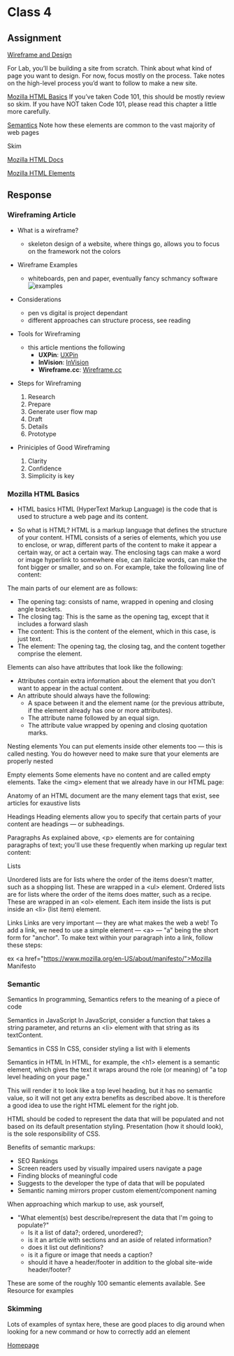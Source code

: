 # Class 4

## Assignment

[Wireframe and Design](https://careerfoundry.com/en/blog/ux-design/how-to-create-your-first-wireframe/)

For Lab, you’ll be building a site from scratch.
Think about what kind of page you want to design.
For now, focus mostly on the process. Take notes on the high-level process you’d want to follow to make a new site.

[Mozilla HTML Basics](https://developer.mozilla.org/en-US/docs/Learn/Getting_started_with_the_web/HTML_basics)
If you’ve taken Code 101, this should be mostly review so skim.
If you have NOT taken Code 101, please read this chapter a little more carefully.

[Semantics](https://developer.mozilla.org/en-US/docs/Glossary/Semantics)
Note how these elements are common to the vast majority of web pages

Skim

[Mozilla HTML Docs](https://developer.mozilla.org/en-US/docs/Web/HTML)

[Mozilla HTML Elements](https://developer.mozilla.org/en-US/docs/Web/HTML/Element)

## Response

### Wireframing Article

- What is a wireframe?
  - skeleton design of a website, where things go, allows you to focus on the framework not the colors
- Wireframe Examples
  - whiteboards, pen and paper, eventually fancy schmancy software
  ![examples](https://dpbnri2zg3lc2.cloudfront.net/en/wp-content/uploads/old-blog-uploads/versions/samuel-student-wireframe---x----972-715x---.png)
- Considerations
  - pen vs digital is project dependant
  - different approaches can structure process, see reading
- Tools for Wireframing
  - this article mentions the following
    - __UXPin__: [UXPin](https://www.uxpin.com/)
    - __InVision__: [InVision](http://www.invisionapp.com/)
    - __Wireframe.cc__: [Wireframe.cc](https://wireframe.cc/)

- Steps for Wireframing
  1. Research
  2. Prepare
  3. Generate user flow map
  4. Draft
  5. Details
  6. Prototype

- Priniciples of Good Wireframing
  1. Clarity
  2. Confidence
  3. Simplicity is key

### Mozilla HTML Basics

- HTML basics
HTML (HyperText Markup Language) is the code that is used to structure a web page and its content.

- So what is HTML?
HTML is a markup language that defines the structure of your content. HTML consists of a series of elements, which you use to enclose, or wrap, different parts of the content to make it appear a certain way, or act a certain way. The enclosing tags can make a word or image hyperlink to somewhere else, can italicize words, can make the font bigger or smaller, and so on. For example, take the following line of content:

The main parts of our element are as follows:

- The opening tag: consists of name, wrapped in opening and closing angle brackets.
- The closing tag: This is the same as the opening tag, except that it includes a forward slash
- The content: This is the content of the element, which in this case, is just text.
- The element: The opening tag, the closing tag, and the content together comprise the element.

Elements can also have attributes that look like the following:

- Attributes contain extra information about the element that you don't want to appear in the actual content.
- An attribute should always have the following:
  - A space between it and the element name (or the previous attribute, if the element already has one or more attributes).
  - The attribute name followed by an equal sign.
  - The attribute value wrapped by opening and closing quotation marks.

Nesting elements
You can put elements inside other elements too — this is called nesting. You do however need to make sure that your elements are properly nested

Empty elements
Some elements have no content and are called empty elements. Take the \<img> element that we already have in our HTML page:

Anatomy of an HTML document are the many element tags that exist, see articles for exaustive lists

Headings
Heading elements allow you to specify that certain parts of your content are headings — or subheadings.

Paragraphs
As explained above, \<p> elements are for containing paragraphs of text; you'll use these frequently when marking up regular text content:

Lists

Unordered lists are for lists where the order of the items doesn't matter, such as a shopping list. These are wrapped in a \<ul> element.
Ordered lists are for lists where the order of the items does matter, such as a recipe. These are wrapped in an \<ol> element.
Each item inside the lists is put inside an \<li> (list item) element.

Links
Links are very important — they are what makes the web a web! To add a link, we need to use a simple element — \<a> — "a" being the short form for "anchor". To make text within your paragraph into a link, follow these steps:

ex \<a href="https://www.mozilla.org/en-US/about/manifesto/">Mozilla Manifesto</a>

### Semantic

Semantics
In programming, Semantics refers to the meaning of a piece of code

Semantics in JavaScript
In JavaScript, consider a function that takes a string parameter, and returns an \<li> element with that string as its textContent.

Semantics in CSS
In CSS, consider styling a list with li elements

Semantics in HTML
In HTML, for example, the \<h1> element is a semantic element, which gives the text it wraps around the role (or meaning) of "a top level heading on your page."

This will render it to look like a top level heading, but it has no semantic value, so it will not get any extra benefits as described above. It is therefore a good idea to use the right HTML element for the right job.

HTML should be coded to represent the data that will be populated and not based on its default presentation styling. Presentation (how it should look), is the sole responsibility of CSS.

Benefits of semantic markups:

- SEO Rankings
- Screen readers used by visually impaired users navigate a page
- Finding blocks of meaningful code
- Suggests to the developer the type of data that will be populated
- Semantic naming mirrors proper custom element/component naming

When approaching which markup to use, ask yourself,

- "What element(s) best describe/represent the data that I'm going to populate?"
  - Is it a list of data?; ordered, unordered?;
  - is it an article with sections and an aside of related information?
  - does it list out definitions?
  - is it a figure or image that needs a caption?
  - should it have a header/footer in addition to the global site-wide header/footer?

These are some of the roughly 100 semantic elements available. See Resource for examples

### Skimming

Lots of examples of syntax here, these are good places to dig around when looking for a new command or how to correctly add an element

[Homepage](https://briansward.github.io/reading-notes/)
